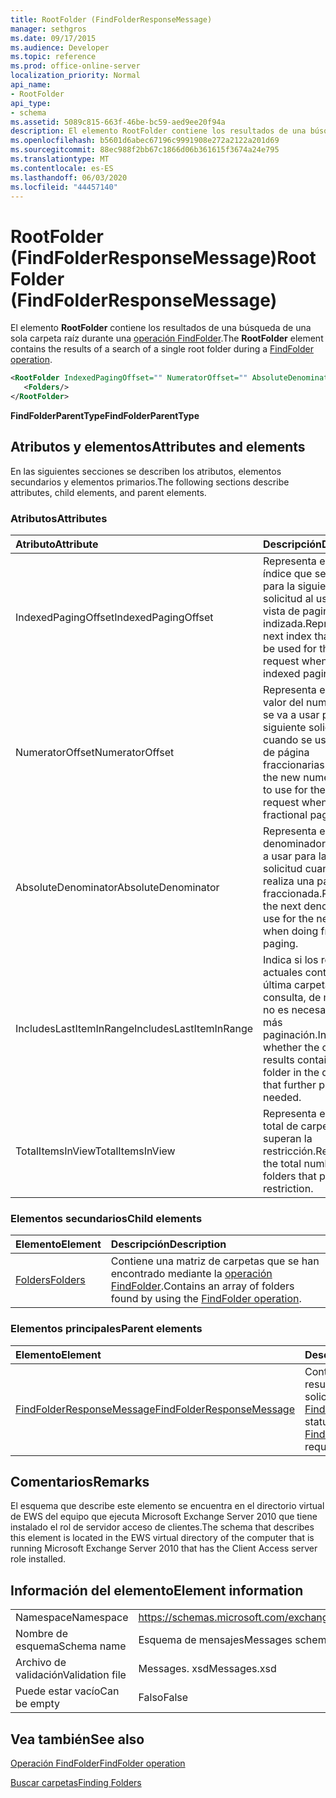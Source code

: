 ```yaml
---
title: RootFolder (FindFolderResponseMessage)
manager: sethgros
ms.date: 09/17/2015
ms.audience: Developer
ms.topic: reference
ms.prod: office-online-server
localization_priority: Normal
api_name:
- RootFolder
api_type:
- schema
ms.assetid: 5089c815-663f-46be-bc59-aed9ee20f94a
description: El elemento RootFolder contiene los resultados de una búsqueda de una sola carpeta raíz durante una operación FindFolder.
ms.openlocfilehash: b5601d6abec67196c9991908e272a2122a201d69
ms.sourcegitcommit: 88ec988f2bb67c1866d06b361615f3674a24e795
ms.translationtype: MT
ms.contentlocale: es-ES
ms.lasthandoff: 06/03/2020
ms.locfileid: "44457140"
---
```

# <a name="rootfolder-findfolderresponsemessage"></a><span data-ttu-id="72209-103">RootFolder (FindFolderResponseMessage)</span><span class="sxs-lookup"><span data-stu-id="72209-103">RootFolder (FindFolderResponseMessage)</span></span>

<span data-ttu-id="72209-104">El elemento **RootFolder** contiene los resultados de una búsqueda de una sola carpeta raíz durante una [operación FindFolder](findfolder-operation.md).</span><span class="sxs-lookup"><span data-stu-id="72209-104">The **RootFolder** element contains the results of a search of a single root folder during a [FindFolder operation](findfolder-operation.md).</span></span>
  
```xml
<RootFolder IndexedPagingOffset="" NumeratorOffset="" AbsoluteDenominator="" IncludesLastItemInRange="" TotalItemsInView="">
   <Folders/>
</RootFolder>
```

 <span data-ttu-id="72209-105">**FindFolderParentType**</span><span class="sxs-lookup"><span data-stu-id="72209-105">**FindFolderParentType**</span></span>
## <a name="attributes-and-elements"></a><span data-ttu-id="72209-106">Atributos y elementos</span><span class="sxs-lookup"><span data-stu-id="72209-106">Attributes and elements</span></span>

<span data-ttu-id="72209-107">En las siguientes secciones se describen los atributos, elementos secundarios y elementos primarios.</span><span class="sxs-lookup"><span data-stu-id="72209-107">The following sections describe attributes, child elements, and parent elements.</span></span>
  
### <a name="attributes"></a><span data-ttu-id="72209-108">Atributos</span><span class="sxs-lookup"><span data-stu-id="72209-108">Attributes</span></span>

|<span data-ttu-id="72209-109">**Atributo**</span><span class="sxs-lookup"><span data-stu-id="72209-109">**Attribute**</span></span>|<span data-ttu-id="72209-110">**Descripción**</span><span class="sxs-lookup"><span data-stu-id="72209-110">**Description**</span></span>|
|:-----|:-----|
|<span data-ttu-id="72209-111">IndexedPagingOffset</span><span class="sxs-lookup"><span data-stu-id="72209-111">IndexedPagingOffset</span></span>  <br/> |<span data-ttu-id="72209-112">Representa el siguiente índice que se debe usar para la siguiente solicitud al usar una vista de paginación indizada.</span><span class="sxs-lookup"><span data-stu-id="72209-112">Represents the next index that should be used for the next request when using an indexed paging view.</span></span>  <br/> |
|<span data-ttu-id="72209-113">NumeratorOffset</span><span class="sxs-lookup"><span data-stu-id="72209-113">NumeratorOffset</span></span>  <br/> |<span data-ttu-id="72209-114">Representa el nuevo valor del numerador que se va a usar para la siguiente solicitud cuando se usan vistas de página fraccionarias.</span><span class="sxs-lookup"><span data-stu-id="72209-114">Represents the new numerator value to use for the next request when using fractional page views.</span></span>  <br/> |
|<span data-ttu-id="72209-115">AbsoluteDenominator</span><span class="sxs-lookup"><span data-stu-id="72209-115">AbsoluteDenominator</span></span>  <br/> |<span data-ttu-id="72209-116">Representa el siguiente denominador que se va a usar para la siguiente solicitud cuando se realiza una paginación fraccionada.</span><span class="sxs-lookup"><span data-stu-id="72209-116">Represents the next denominator to use for the next request when doing fractional paging.</span></span>  <br/> |
|<span data-ttu-id="72209-117">IncludesLastItemInRange</span><span class="sxs-lookup"><span data-stu-id="72209-117">IncludesLastItemInRange</span></span>  <br/> |<span data-ttu-id="72209-118">Indica si los resultados actuales contienen la última carpeta de la consulta, de modo que no es necesario realizar más paginación.</span><span class="sxs-lookup"><span data-stu-id="72209-118">Indicates whether the current results contain the last folder in the query, such that further paging is not needed.</span></span>  <br/> |
|<span data-ttu-id="72209-119">TotalItemsInView</span><span class="sxs-lookup"><span data-stu-id="72209-119">TotalItemsInView</span></span>  <br/> |<span data-ttu-id="72209-120">Representa el número total de carpetas que superan la restricción.</span><span class="sxs-lookup"><span data-stu-id="72209-120">Represents the total number of folders that pass the restriction.</span></span>  <br/> |
   
### <a name="child-elements"></a><span data-ttu-id="72209-121">Elementos secundarios</span><span class="sxs-lookup"><span data-stu-id="72209-121">Child elements</span></span>

|<span data-ttu-id="72209-122">**Elemento**</span><span class="sxs-lookup"><span data-stu-id="72209-122">**Element**</span></span>|<span data-ttu-id="72209-123">**Descripción**</span><span class="sxs-lookup"><span data-stu-id="72209-123">**Description**</span></span>|
|:-----|:-----|
|[<span data-ttu-id="72209-124">Folders</span><span class="sxs-lookup"><span data-stu-id="72209-124">Folders</span></span>](folders-ex15websvcsotherref.md) <br/> |<span data-ttu-id="72209-125">Contiene una matriz de carpetas que se han encontrado mediante la [operación FindFolder](findfolder-operation.md).</span><span class="sxs-lookup"><span data-stu-id="72209-125">Contains an array of folders found by using the [FindFolder operation](findfolder-operation.md).</span></span>  <br/> |
   
### <a name="parent-elements"></a><span data-ttu-id="72209-126">Elementos principales</span><span class="sxs-lookup"><span data-stu-id="72209-126">Parent elements</span></span>

|<span data-ttu-id="72209-127">**Elemento**</span><span class="sxs-lookup"><span data-stu-id="72209-127">**Element**</span></span>|<span data-ttu-id="72209-128">**Descripción**</span><span class="sxs-lookup"><span data-stu-id="72209-128">**Description**</span></span>|
|:-----|:-----|
|[<span data-ttu-id="72209-129">FindFolderResponseMessage</span><span class="sxs-lookup"><span data-stu-id="72209-129">FindFolderResponseMessage</span></span>](findfolderresponsemessage.md) <br/> |<span data-ttu-id="72209-130">Contiene el estado y el resultado de una solicitud de [operación FindFolder](findfolder-operation.md) .</span><span class="sxs-lookup"><span data-stu-id="72209-130">Contains the status and result of a [FindFolder operation](findfolder-operation.md) request.</span></span>  <br/> |
   
## <a name="remarks"></a><span data-ttu-id="72209-131">Comentarios</span><span class="sxs-lookup"><span data-stu-id="72209-131">Remarks</span></span>

<span data-ttu-id="72209-132">El esquema que describe este elemento se encuentra en el directorio virtual de EWS del equipo que ejecuta Microsoft Exchange Server 2010 que tiene instalado el rol de servidor acceso de clientes.</span><span class="sxs-lookup"><span data-stu-id="72209-132">The schema that describes this element is located in the EWS virtual directory of the computer that is running Microsoft Exchange Server 2010 that has the Client Access server role installed.</span></span>
  
## <a name="element-information"></a><span data-ttu-id="72209-133">Información del elemento</span><span class="sxs-lookup"><span data-stu-id="72209-133">Element information</span></span>

|||
|:-----|:-----|
|<span data-ttu-id="72209-134">Namespace</span><span class="sxs-lookup"><span data-stu-id="72209-134">Namespace</span></span>  <br/> |https://schemas.microsoft.com/exchange/services/2006/messages  <br/> |
|<span data-ttu-id="72209-135">Nombre de esquema</span><span class="sxs-lookup"><span data-stu-id="72209-135">Schema name</span></span>  <br/> |<span data-ttu-id="72209-136">Esquema de mensajes</span><span class="sxs-lookup"><span data-stu-id="72209-136">Messages schema</span></span>  <br/> |
|<span data-ttu-id="72209-137">Archivo de validación</span><span class="sxs-lookup"><span data-stu-id="72209-137">Validation file</span></span>  <br/> |<span data-ttu-id="72209-138">Messages. xsd</span><span class="sxs-lookup"><span data-stu-id="72209-138">Messages.xsd</span></span>  <br/> |
|<span data-ttu-id="72209-139">Puede estar vacío</span><span class="sxs-lookup"><span data-stu-id="72209-139">Can be empty</span></span>  <br/> |<span data-ttu-id="72209-140">Falso</span><span class="sxs-lookup"><span data-stu-id="72209-140">False</span></span>  <br/> |
   
## <a name="see-also"></a><span data-ttu-id="72209-141">Vea también</span><span class="sxs-lookup"><span data-stu-id="72209-141">See also</span></span>



[<span data-ttu-id="72209-142">Operación FindFolder</span><span class="sxs-lookup"><span data-stu-id="72209-142">FindFolder operation</span></span>](findfolder-operation.md)


[<span data-ttu-id="72209-143">Buscar carpetas</span><span class="sxs-lookup"><span data-stu-id="72209-143">Finding Folders</span></span>](https://msdn.microsoft.com/library/9124d868-017a-43f0-b915-5c0082cacec9%28Office.15%29.aspx)

